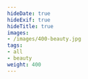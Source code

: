```yaml
---
hideDate: true
hideExif: true
hideTitle: true
images:
- /images/400-beauty.jpg
tags:
- all
- beauty
weight: 400
---
```

